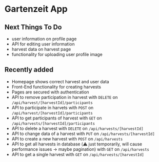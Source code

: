# Gartenzeit App

## Next Things To Do

- user information on profile page
- API for editing user information
- harvest data on harvest page
- functionality for uploading user profile image

## Recently added

- Homepage shows correct harvest and user data
- Front-End functionality for creating harvests
- Pages are secured with authentication
- API to remove participation in harvest with `DELETE` on `/api/harvest/[harvestId]/participants`
- API to participate in harvets with `POST` on `/api/harvest/[harvestId]/participants`
- API to get participants of harvest with `GET` on `/api/harvests/[harvestId]/participants`
- API to delete a harvest with `DELETE` on `/api/harvests/[harvestId]`
- API to change data of a harvest with `PUT` on `/api/harvests/[harvestId]`
- API to create a new harvest with `POST` on `/api/harvests`
- API to get all harvests in database (⚠️ just temporarily, will cause performance issues -> maybe pagination) with `GET` on `/api/harvests`
- API to get a single harvest with `GET` on `/api/harvests/[harvestId]`
